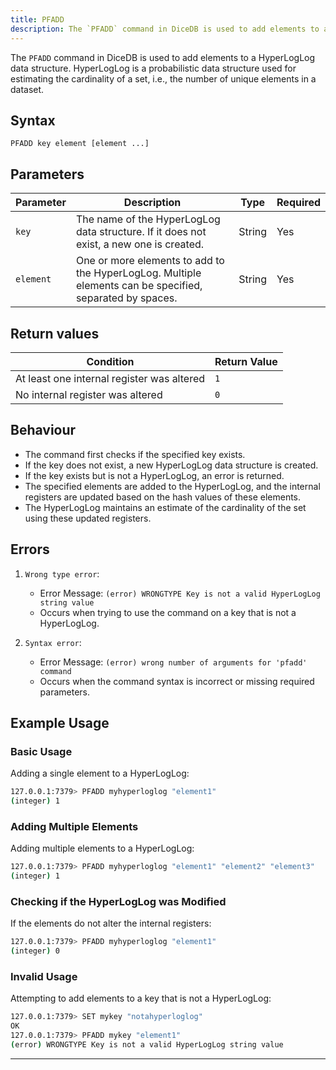 ```yaml
---
title: PFADD
description: The `PFADD` command in DiceDB is used to add elements to a HyperLogLog data structure. HyperLogLog is a probabilistic data structure used for estimating the cardinality of a set, i.e., the number of unique elements in a dataset.
---
```


The `PFADD` command in DiceDB is used to add elements to a HyperLogLog data structure. HyperLogLog is a probabilistic data structure used for estimating the cardinality of a set, i.e., the number of unique elements in a dataset.

## Syntax

```
PFADD key element [element ...]
```

## Parameters

| Parameter  | Description                                                                                              | Type    | Required |
|------------|----------------------------------------------------------------------------------------------------------|---------|----------|
| `key`      | The name of the HyperLogLog data structure. If it does not exist, a new one is created.                  | String  | Yes      |
| `element`  | One or more elements to add to the HyperLogLog. Multiple elements can be specified, separated by spaces. | String  | Yes      |

## Return values

| Condition                                           | Return Value    |
|-----------------------------------------------------|-----------------|
| At least one internal register was altered          | `1`             |
| No internal register was altered                    | `0`             |

## Behaviour

- The command first checks if the specified key exists.
- If the key does not exist, a new HyperLogLog data structure is created.
- If the key exists but is not a HyperLogLog, an error is returned.
- The specified elements are added to the HyperLogLog, and the internal registers are updated based on the hash values of these elements.
- The HyperLogLog maintains an estimate of the cardinality of the set using these updated registers.

## Errors

1. `Wrong type error`:

   - Error Message: `(error) WRONGTYPE Key is not a valid HyperLogLog string value`
   - Occurs when trying to use the command on a key that is not a HyperLogLog.

2. `Syntax error`:

   - Error Message: `(error) wrong number of arguments for 'pfadd' command`
   - Occurs when the command syntax is incorrect or missing required parameters.

## Example Usage

### Basic Usage

Adding a single element to a HyperLogLog:

```bash
127.0.0.1:7379> PFADD myhyperloglog "element1"
(integer) 1
```

### Adding Multiple Elements

Adding multiple elements to a HyperLogLog:

```bash
127.0.0.1:7379> PFADD myhyperloglog "element1" "element2" "element3"
(integer) 1
```

### Checking if the HyperLogLog was Modified

If the elements do not alter the internal registers:

```bash
127.0.0.1:7379> PFADD myhyperloglog "element1"
(integer) 0
```

### Invalid Usage

Attempting to add elements to a key that is not a HyperLogLog:

```bash
127.0.0.1:7379> SET mykey "notahyperloglog"
OK
127.0.0.1:7379> PFADD mykey "element1"
(error) WRONGTYPE Key is not a valid HyperLogLog string value
```

---
